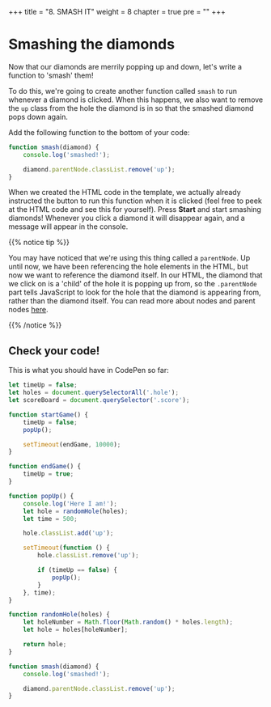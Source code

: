 +++
title = "8. SMASH IT"
weight = 8
chapter = true
pre = ""
+++

# Smashing the diamonds

Now that our diamonds are merrily popping up and down, let's write a function to 'smash' them!

To do this, we're going to create another function called `smash` to run whenever a diamond is clicked. When this happens, we also want to remove the `up` class from the hole the diamond is in so that the smashed diamond pops down again.
 
Add the following function to the bottom of your code:

```js
function smash(diamond) {
    console.log('smashed!');

    diamond.parentNode.classList.remove('up');
}
```

When we created the HTML code in the template, we actually already instructed the button to run this function when it is clicked (feel free to peek at the HTML code and see this for yourself). Press **Start** and start smashing diamonds! Whenever you click a diamond it will disappear again, and a message will appear in the console.

{{% notice tip %}}

You may have noticed that we're using this thing called a `parentNode`. Up until now, we have been referencing the hole elements in the HTML, but now we want to reference the diamond itself. In our HTML, the diamond that we click on is a 'child' of the hole it is popping up from, so the `.parentNode` part tells JavaScript to look for the hole that the diamond is appearing from, rather than the diamond itself.
You can read more about nodes and parent nodes [here](https://developer.mozilla.org/en-US/docs/Web/API/Node/parentNode).

{{% /notice %}}

## Check your code!

This is what you should have in CodePen so far:

```js
let timeUp = false;
let holes = document.querySelectorAll('.hole');
let scoreBoard = document.querySelector('.score');

function startGame() {
    timeUp = false;
    popUp();

    setTimeout(endGame, 10000);
}

function endGame() {
    timeUp = true;
}

function popUp() {
    console.log('Here I am!');
    let hole = randomHole(holes);
    let time = 500;

    hole.classList.add('up');

    setTimeout(function () {
        hole.classList.remove('up');

        if (timeUp == false) {
            popUp();
        }
    }, time);
}

function randomHole(holes) {
    let holeNumber = Math.floor(Math.random() * holes.length);
    let hole = holes[holeNumber];

    return hole;
}

function smash(diamond) {
    console.log('smashed!');

    diamond.parentNode.classList.remove('up');
}
```
